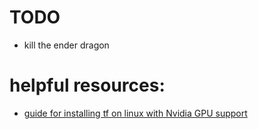 # TODO
* kill the ender dragon

# helpful resources:
* [guide for installing tf on linux with Nvidia GPU support](https://madmenhitbooker.medium.com/machine-learning-container-with-gpu-inside-visual-studio-code-ubuntu-3233a2921462)